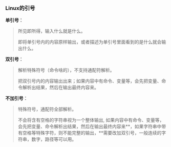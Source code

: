 ### Linux的引号

**单引号**：

> 所见即所得，输入什么就是什么。
> 
> 即将单引号内的内容原样输出，或者描述为单引号里面看到的是什么就会输出什么。

**双引号**：

> 解析特殊符号（命令啥的），不支持通配符解析。
> 
> 把双引号内的内容输出出来；如果内容中有命令、变量等，会先把变量、命令解析出结果，然后在输出最终内容来。

**不加引号**：

> 特殊符号，通配符全部解析。
> 
> 不会将含有空格的字符串视为一个整体输出, 如果内容中有命令、变量等，会先把变量、命令解析出结果，然后在输出最终内容来**，如果字符串中带有空格等特殊字符，则不能完整的输出，**需要改加双引号，一般连续的字符串，数字，路径等可以用。
